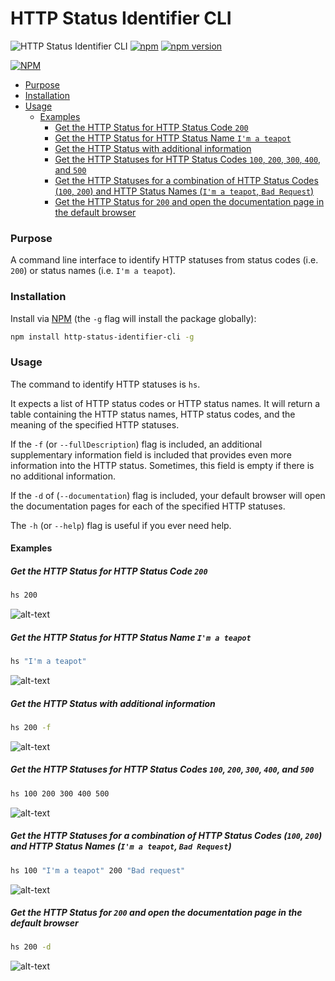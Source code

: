 # HTTP Status Identifier CLI

![HTTP Status Identifier CLI](https://github.com/jaebradley/http-status-identifier-cli/workflows/HTTP%20Status%20Identifier%20CLI/badge.svg)
[![npm](https://img.shields.io/npm/dt/http-status-identifier-cli.svg)](https://www.npmjs.com/package/http-status-identifier-cli)
[![npm version](https://badge.fury.io/js/http-status-identifier-cli.svg)](https://badge.fury.io/js/http-status-identifier-cli)

[![NPM](https://nodei.co/npm/http-status-identifier-cli.png?downloads=true&downloadRank=true&stars=true)](https://nodei.co/npm/http-status-identifier-cli/)

* [Purpose](https://github.com/jaebradley/http-status-identifier-cli#purpose)
* [Installation](https://github.com/jaebradley/http-status-identifier-cli#installation)
* [Usage](https://github.com/jaebradley/http-status-identifier-cli#usage)
  * [Examples](https://github.com/jaebradley/http-status-identifier-cli#examples)
    * [Get the HTTP Status for HTTP Status Code `200`](https://github.com/jaebradley/http-status-identifier-cli#get-the-http-status-for-http-status-code-200)
    * [Get the HTTP Status for HTTP Status Name `I'm a teapot`](https://github.com/jaebradley/http-status-identifier-cli#get-the-http-status-for-http-status-name-im-a-teapot)
    * [Get the HTTP Status with additional information](https://github.com/jaebradley/http-status-identifier-cli#get-the-http-status-with-additional-information)
    * [Get the HTTP Statuses for HTTP Status Codes `100`, `200`, `300`, `400`, and `500`](https://github.com/jaebradley/http-status-identifier-cli#get-the-http-statuses-for-http-status-codes-100-200-300-400-and-500)
    * [Get the HTTP Statuses for a combination of HTTP Status Codes (`100`, `200`) and HTTP Status Names (`I'm a teapot`, `Bad Request`)](https://github.com/jaebradley/http-status-identifier-cli#get-the-http-statuses-for-a-combination-of-http-status-codes-100-200-and-http-status-names-im-a-teapot-bad-request)
    * [Get the HTTP Status for `200` and open the documentation page in the default browser](https://github.com/jaebradley/http-status-identifier-cli#get-the-http-status-for-200-and-open-the-documentation-page-in-the-default-browser)

### Purpose

A command line interface to identify HTTP statuses from status codes (i.e. `200`) or status names (i.e. `I'm a teapot`).

### Installation

Install via [NPM](https://www.npmjs.com/package/http-status-identifier-cli) (the `-g` flag will install the package globally):

```bash
npm install http-status-identifier-cli -g
```

### Usage

The command to identify HTTP statuses is `hs`.

It expects a list of HTTP status codes or HTTP status names. It will return a table containing the HTTP status names, HTTP status codes, and the meaning of the specified HTTP statuses.

If the `-f` (or `--fullDescription`) flag is included, an additional supplementary information field is included that provides even more information into the HTTP status. Sometimes, this field is empty if there is no additional information.

If the `-d` of (`--documentation`) flag is included, your default browser will open the documentation pages for each of the specified HTTP statuses.

The `-h` (or `--help`) flag is useful if you ever need help.

#### Examples

##### Get the HTTP Status for HTTP Status Code `200`

```bash
hs 200
```

![alt-text](http://i.imgur.com/oGp1DmO.png)

##### Get the HTTP Status for HTTP Status Name `I'm a teapot`

```bash
hs "I'm a teapot"
```

![alt-text](http://imgur.com/OvW3puw.png)

##### Get the HTTP Status with additional information

```bash
hs 200 -f
```

![alt-text](http://imgur.com/NQLgt8Q.png)

##### Get the HTTP Statuses for HTTP Status Codes `100`, `200`, `300`, `400`, and `500`

```bash
hs 100 200 300 400 500
```

![alt-text](http://imgur.com/nz9mqED.png)

##### Get the HTTP Statuses for a combination of HTTP Status Codes (`100`, `200`) and HTTP Status Names (`I'm a teapot`, `Bad Request`)

```bash
hs 100 "I'm a teapot" 200 "Bad request"
```

![alt-text](http://imgur.com/T343ywr.png)

##### Get the HTTP Status for `200` and open the documentation page in the default browser

```bash
hs 200 -d
```

![alt-text](http://g.recordit.co/e1QvGJZSJ4.gif)

